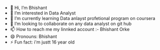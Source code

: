 - 👋 Hi, I’m Bhishant
- 👀 I’m interested in Data Analyst
- 🌱 I’m currently learning Data anlayst profetional program on coursera
- 💞️ I’m looking to collaborate on any data analyst on git hub
- 📫 How to reach me my linnked account :- Bhishant Orke
- 😄 Pronouns: Bhishant
- ⚡ Fun fact: i'm justt 16 year old 

<!---
Bhishant02/Bhishant02 is a ✨ special ✨ repository because its `README.md` (this file) appears on your GitHub profile.
You can click the Preview link to take a look at your changes.
--->
